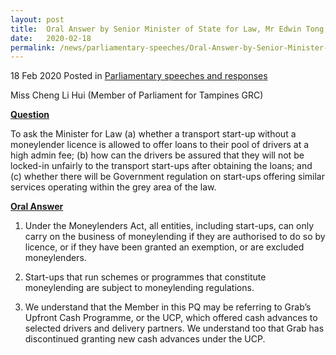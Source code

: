 ```yaml
--- 
layout: post 
title:  Oral Answer by Senior Minister of State for Law, Mr Edwin Tong, to Parliamentary Question on Moneylending Licences
date:   2020-02-18
permalink: /news/parliamentary-speeches/Oral-Answer-by-Senior-Minister-of-State-for-Law-Mr-Edwin-Tong-to-Parliamentary-Question-on-Moneylending-Licences
--- 
```

18 Feb 2020 Posted in [Parliamentary speeches and responses](/news/parliamentary-speeches)

Miss Cheng Li Hui (Member of Parliament for Tampines GRC)

<b><u>Question</u></b>

To ask the Minister for Law (a) whether a transport start-up without a moneylender licence is allowed to offer loans to their pool of drivers at a high admin fee; (b) how can the drivers be assured that they will not be locked-in unfairly to the transport start-ups after obtaining the loans; and (c) whether there will be Government regulation on start-ups offering similar services operating within the grey area of the law.

<b><u>Oral Answer</u></b>

1.	Under the Moneylenders Act, all entities, including start-ups, can only carry on the business of moneylending if they are authorised to do so by licence, or if they have been granted an exemption, or are excluded moneylenders.

2.	Start-ups that run schemes or programmes that constitute moneylending are subject to moneylending regulations.

3.	We understand that the Member in this PQ may be referring to Grab’s Upfront Cash Programme, or the UCP, which offered cash advances to selected drivers and delivery partners. We understand too that Grab has discontinued granting new cash advances under the UCP.
